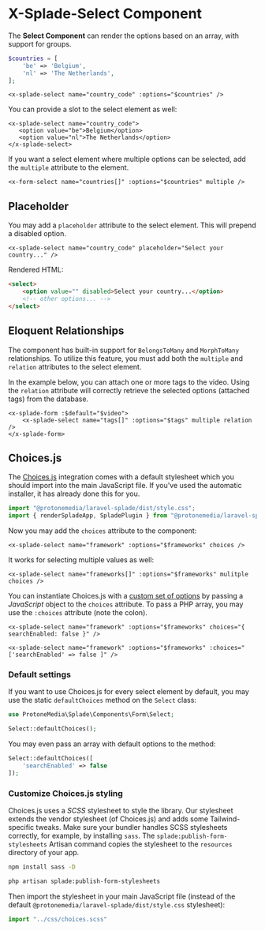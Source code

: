 # X-Splade-Select Component

The **Select Component** can render the options based on an array, with support for groups.

```php
$countries = [
    'be' => 'Belgium',
    'nl' => 'The Netherlands',
];
```

```blade
<x-splade-select name="country_code" :options="$countries" />
```

You can provide a slot to the select element as well:

```blade
<x-splade-select name="country_code">
   <option value="be">Belgium</option>
   <option value="nl">The Netherlands</option>
</x-splade-select>
```

If you want a select element where multiple options can be selected, add the `multiple` attribute to the element.

```blade
<x-form-select name="countries[]" :options="$countries" multiple />
```

## Placeholder

You may add a `placeholder` attribute to the select element. This will prepend a disabled option.

```
<x-splade-select name="country_code" placeholder="Select your country..." />
```

Rendered HTML:

```html
<select>
    <option value="" disabled>Select your country...</option>
    <!-- other options... -->
</select>
```

## Eloquent Relationships

The component has built-in support for `BelongsToMany` and `MorphToMany` relationships. To utilize this feature, you must add both the `multiple` and `relation` attributes to the select element.

In the example below, you can attach one or more tags to the video. Using the `relation` attribute will correctly retrieve the selected options (attached tags) from the database.

```blade
<x-splade-form :$default="$video">
    <x-splade-select name="tags[]" :options="$tags" multiple relation />
</x-splade-form>
```

## Choices.js

The [Choices.js](https://github.com/Choices-js/Choices) integration comes with a default stylesheet which you should import into the main JavaScript file. If you've used the automatic installer, it has already done this for you.

```js
import "@protonemedia/laravel-splade/dist/style.css";
import { renderSpladeApp, SpladePlugin } from "@protonemedia/laravel-splade";
```

Now you may add the `choices` attribute to the component:

```blade
<x-splade-select name="framework" :options="$frameworks" choices />
```

It works for selecting multiple values as well:

```blade
<x-splade-select name="frameworks[]" :options="$frameworks" mulitple choices />
```

You can instantiate Choices.js with a [custom set of options](https://github.com/Choices-js/Choices#setup) by passing a *JavaScript* object to the `choices` attribute. To pass a PHP array, you may use the `:choices` attribute (note the colon).

```blade
<x-splade-select name="framework" :options="$frameworks" choices="{ searchEnabled: false }" />

<x-splade-select name="framework" :options="$frameworks" :choices="['searchEnabled' => false ]" />
```

### Default settings

If you want to use Choices.js for every select element by default, you may use the static `defaultChoices` method on the `Select` class:

```php
use ProtoneMedia\Splade\Components\Form\Select;

Select::defaultChoices();
```

You may even pass an array with default options to the method:

```php
Select::defaultChoices([
    'searchEnabled' => false
]);
```

### Customize Choices.js styling

Choices.js uses a *SCSS* stylesheet to style the library. Our stylesheet extends the vendor stylesheet (of Choices.js) and adds some Tailwind-specific tweaks. Make sure your bundler handles SCSS stylesheets correctly, for example, by installing `sass`. The `splade:publish-form-stylesheets` Artisan command copies the stylesheet to the `resources` directory of your app.

```bash
npm install sass -D

php artisan splade:publish-form-stylesheets
```

Then import the stylesheet in your main JavaScript file (instead of the default `@protonemedia/laravel-splade/dist/style.css` stylesheet):

```js
import "../css/choices.scss"
```